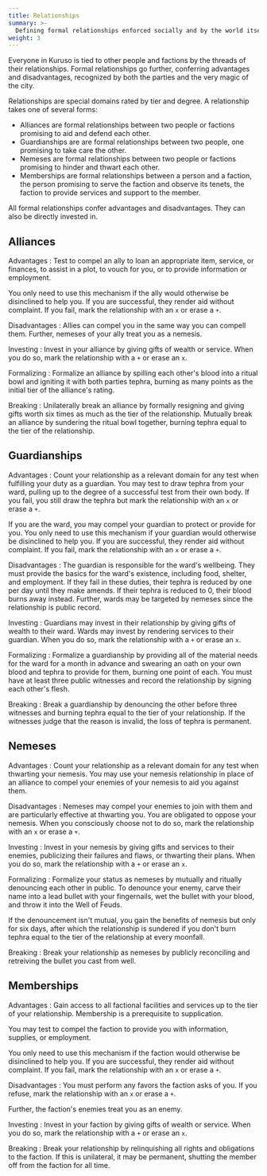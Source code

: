 ```yaml
---
title: Relationships
summary: >-
  Defining formal relationships enforced socially and by the world itself in Kuruso.
weight: 3
---
```


Everyone in Kuruso is tied to other people and factions by the threads of their relationships.
Formal relationships go further, conferring advantages and disadvantages, recognized by both the
parties and the very magic of the city.

Relationships are special domains rated by tier and degree. A relationship takes one of several forms:

- Alliances are formal relationships between two people or factions promising to aid and defend
  each other.
- Guardianships are are formal relationships between two people, one promising to take care the other.
- Nemeses are formal relationships between two people or factions promising to hinder and thwart
  each other.
- Memberships are formal relationships between a person and a faction, the person promising to
  serve the faction and observe its tenets, the faction to provide services and support to the
  member.

All formal relationships confer advantages and disadvantages. They can also be directly invested in.

## Alliances

Advantages
: Test to compel an ally to loan an appropriate item, service, or finances, to assist in a plot, to
  vouch for you, or to provide information or employment.

  You only need to use this mechanism if the ally would otherwise be disinclined to help you. If you
  are successful, they render aid without complaint. If you fail, mark the relationship with an `x`
  or erase a `+`.

Disadvantages
: Allies can compel you in the same way you can compell them. Further, nemeses of your ally treat
  you as a nemesis.

Investing
: Invest in your alliance by giving gifts of wealth or service. When you do so, mark the
  relationship with a `+` or erase an `x`.

Formalizing
: Formalize an alliance by spilling each other's blood into a ritual bowl and igniting it with both
  parties tephra, burning as many points as the initial tier of the alliance's rating.

Breaking
: Unilaterally break an alliance by formally resigning and giving gifts worth six times as much as
  the tier of the relationship. Mutually break an alliance by sundering the ritual bowl together,
  burning tephra equal to the tier of the relationship.

## Guardianships

Advantages
: Count your relationship as a relevant domain for any test when fulfilling your duty as a guardian.
  You may test to draw tephra from your ward, pulling up to the degree of a successful test from
  their own body. If you fail, you still draw the tephra but mark the relationship with an `x` or
  erase a `+`.

  If you are the ward, you may compel your guardian to protect or provide for you. You only need to
  use this mechanism if your guardian would otherwise be disinclined to help you. If you are
  successful, they render aid without complaint. If you fail, mark the relationship with an `x` or
  erase a `+`.

Disadvantages
: The guardian is responsible for the ward's wellbeing. They must provide the basics for the ward's
  existence, including food, shelter, and employment. If they fail in these duties, their tephra is
  reduced by one per day until they make amends. If their tephra is reduced to 0, their blood burns
  away instead. Further, wards may be targeted by nemeses since the relationship is public record.

Investing
: Guardians may invest in their relationship by giving gifts of wealth to their ward. Wards may
  invest by rendering services to their guardian. When you do so, mark the relationship with a `+`
  or erase an `x`.

Formalizing
: Formalize a guardianship by providing all of the material needs for the ward for a month in
  advance and swearing an oath on your own blood and tephra to provide for them, burning one point
  of each. You must have at least three public witnesses and record the relationship by signing each
  other's flesh.

Breaking
: Break a guardianship by denouncing the other before three witnesses and burning tephra equal to
  the tier of your relationship. If the witnesses judge that the reason is invalid, the loss of
  tephra is permanent.

## Nemeses

Advantages
: Count your relationship as a relevant domain for any test when thwarting your nemesis. You may use
  your nemesis relationship in place of an alliance to compel your enemies of your nemesis to aid
  you against them.

Disadvantages
: Nemeses may compel your enemies to join with them and are particularly effective at thwarting you.
  You are obligated to oppose your nemesis. When you consciously choose not to do so, mark the
  relationship with an `x` or erase a `+`.

Investing
: Invest in your nemesis by giving gifts and services to their enemies, publicizing their failures
  and flaws, or thwarting their plans. When you do so, mark the relationship with a `+` or erase an
  `x`.

Formalizing
: Formalize your status as nemeses by mutually and ritually denouncing each other in public. To
  denounce your enemy, carve their name into a lead bullet with your fingernails, wet the bullet
  with your blood, and throw it into the Well of Feuds.

  If the denouncement isn't mutual, you gain the benefits of nemesis but only for six days, after
  which the relationship is sundered if you don't burn tephra equal to the tier of the relationship
  at every moonfall.

Breaking
: Break your relationship as nemeses by publicly reconciling and retreiving the bullet you cast from
  well.

## Memberships

Advantages
: Gain access to all factional facilities and services up to the tier of your relationship.
  Membership is a prerequisite to supplication.

  You may test to compel the faction to provide you with information, supplies, or employment.

  You only need to use this mechanism if the faction would otherwise be disinclined to help you. If
  you are successful, they render aid without complaint. If you fail, mark the relationship with an
  `x` or erase a `+`.

Disadvantages
: You must perform any favors the faction asks of you. If you refuse, mark the relationship with an
  `x` or erase a `+`.

  Further, the faction's enemies treat you as an enemy.

Investing
: Invest in your faction by giving gifts of wealth or service. When you do so, mark the relationship
  with a `+` or erase an `x`.

Breaking
: Break your relationship by relinquishing all rights and obligations to the faction. If this is
  unilateral, it may be permanent, shutting the member off from the faction for all time.

